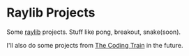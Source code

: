 # Raylib Projects

Some <a href="https://www.raylib.com/">raylib</a> projects. 
Stuff like pong, breakout, snake(soon).

I'll also do some projects from <a href="https://www.youtube.com/channel/UCvjgXvBlbQiydffZU7m1_aw">The Coding Train</a> in the future.
